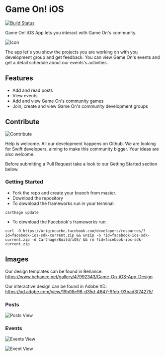 # Game On! iOS

[![Build Status](https://travis-ci.org/gameonhack/gameon-ios.svg?branch=master)](https://travis-ci.org/gameonhack/gameon-ios)

Game On! iOS App lets you interact with Game On's community.

![Icon](https://mir-s3-cdn-cf.behance.net/team/138/8edafc120645.588b08682581c.png)

 The app let's you show the projects you are working on with you development group and get feedback. You can view Game On's events and get a detail schedule about our events's activities.

## Features

* Add and read posts
* View events
* Add and view Game On's community games
* Join, create and view Game On's community development groups


## Contribute

![Contribute](https://d17oy1vhnax1f7.cloudfront.net/items/40273S1y1J3I2w272j3o/Monsters%20Group.png?v=8e933edb)

Help is welcome. All our development happens on Github.
We are looking for Swift developers, aiming to make this community bigger. Your ideas are also welcome.

 Before submitting a Pull Request take a look to our Getting Started section below.

### Getting Started

* Fork the repo and create your branch from master.
* Download the repository
* To download the frameworks run in your terminal:
```
carthage update
```
* To download the Facebook's frameworks run:
```
curl -O https://origincache.facebook.com/developers/resources/?id=facebook-ios-sdk-current.zip && unzip -o ?id=facebook-ios-sdk-current.zip -d Carthage/Build/iOS/ && rm ?id=facebook-ios-sdk-current.zip
```

## Images

Our design templates can be found in Behance: https://www.behance.net/gallery/47992343/Game-On-iOS-App-Design

Our interactive design can be found in Adobe XD:
https://xd.adobe.com/view/19b08e96-d35d-4647-9feb-93bad3f74275/

### Posts

![Posts View](https://static1.squarespace.com/static/543c2e48e4b07dd5493ff4a1/58c8922bb8a79b83fe26a14f/58c8922b725e25ec86a1d029/1489539635276/Simulator+Screen+Shot+Feb+15%2C+2017%2C+6.24.46+PM.png?format=150w)

### Events

![Events View](https://static1.squarespace.com/static/543c2e48e4b07dd5493ff4a1/58c8922bb8a79b83fe26a14f/58c8922fb3db2b0c3a8144d0/1489539660239/Simulator+Screen+Shot+Feb+15%2C+2017%2C+6.28.29+PM.png?format=150w)

![Event View](https://static1.squarespace.com/static/543c2e48e4b07dd5493ff4a1/58c8922bb8a79b83fe26a14f/58c8922b5016e18d7054d77e/1489539636444/Simulator+Screen+Shot+Feb+15%2C+2017%2C+6.24.54+PM.png?format=150w)
